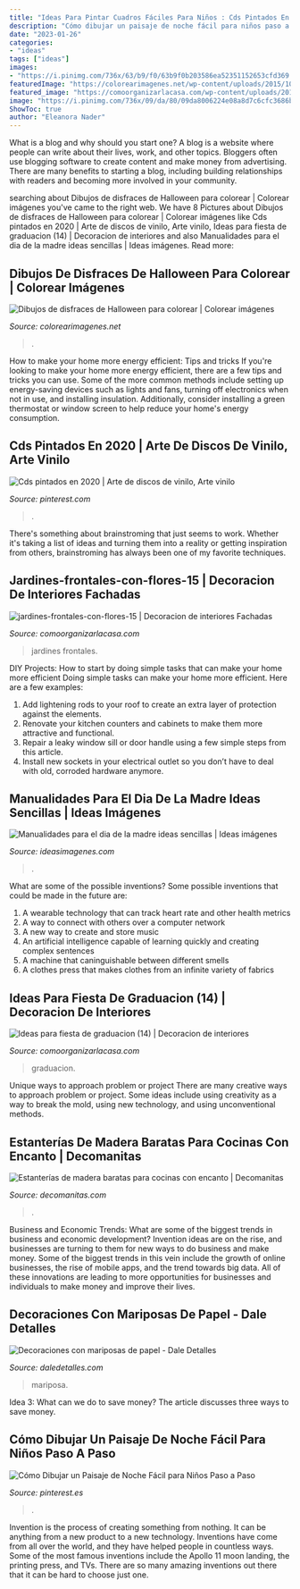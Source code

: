 ```yaml
---
title: "Ideas Para Pintar Cuadros Fáciles Para Niños : Cds Pintados En 2020"
description: "Cómo dibujar un paisaje de noche fácil para niños paso a paso"
date: "2023-01-26"
categories:
- "ideas"
tags: ["ideas"]
images:
- "https://i.pinimg.com/736x/63/b9/f0/63b9f0b203586ea52351152653cfd369.jpg"
featuredImage: "https://colorearimagenes.net/wp-content/uploads/2015/10/halloweendisfraz1.jpe"
featured_image: "https://comoorganizarlacasa.com/wp-content/uploads/2016/11/Jardines-frontales-con-flores-15.jpg"
image: "https://i.pinimg.com/736x/09/da/80/09da8006224e08a8d7c6cfc3686b5edc.jpg"
ShowToc: true
author: "Eleanora Nader"
---
```



What is a blog and why should you start one?
A blog is a website where people can write about their lives, work, and other topics. Bloggers often use blogging software to create content and make money from advertising. There are many benefits to starting a blog, including building relationships with readers and becoming more involved in your community.

	

		
searching about Dibujos de disfraces de Halloween para colorear | Colorear imágenes you've came to the right web. We have 8 Pictures about Dibujos de disfraces de Halloween para colorear | Colorear imágenes like Cds pintados en 2020 | Arte de discos de vinilo, Arte vinilo, Ideas para fiesta de graduacion (14) | Decoracion de interiores and also Manualidades para el dia de la madre ideas sencillas | Ideas imágenes. Read more:
		
    
## Dibujos De Disfraces De Halloween Para Colorear | Colorear Imágenes

<img loading=lazy src="https://colorearimagenes.net/wp-content/uploads/2015/10/halloweendisfraz1.jpe" onerror="this.onerror=null;this.src='https://tse3.mm.bing.net/th?id=OIP.z9sLgl1KxaXGT9GmWBdX0gHaKt&amp;pid=15.1';" alt="Dibujos de disfraces de Halloween para colorear | Colorear imágenes">

_Source: colorearimagenes.net_

>. 

	

How to make your home more energy efficient: Tips and tricks
If you're looking to make your home more energy efficient, there are a few tips and tricks you can use. Some of the more common methods include setting up energy-saving devices such as lights and fans, turning off electronics when not in use, and installing insulation. Additionally, consider installing a green thermostat or window screen to help reduce your home's energy consumption.

    
## Cds Pintados En 2020 | Arte De Discos De Vinilo, Arte Vinilo

<img loading=lazy src="https://i.pinimg.com/736x/09/da/80/09da8006224e08a8d7c6cfc3686b5edc.jpg" onerror="this.onerror=null;this.src='https://tse1.mm.bing.net/th?id=OIP.5T7mS95PG4rDZz2bhDnA3AAAAA&amp;pid=15.1';" alt="Cds pintados en 2020 | Arte de discos de vinilo, Arte vinilo">

_Source: pinterest.com_

>. 

	

There's something about brainstroming that just seems to work. Whether it's taking a list of ideas and turning them into a reality or getting inspiration from others, brainstroming has always been one of my favorite techniques.

    
## Jardines-frontales-con-flores-15 | Decoracion De Interiores Fachadas

<img loading=lazy src="https://comoorganizarlacasa.com/wp-content/uploads/2016/11/Jardines-frontales-con-flores-15.jpg" onerror="this.onerror=null;this.src='https://tse3.mm.bing.net/th?id=OIP.7b-A9aNssJeA1f9w0s7ldQHaJ3&amp;pid=15.1';" alt="jardines-frontales-con-flores-15 | Decoracion de interiores Fachadas">

_Source: comoorganizarlacasa.com_

>jardines frontales. 

	

DIY Projects: How to start by doing simple tasks that can make your home more efficient
Doing simple tasks can make your home more efficient. Here are a few examples:
1. Add lightening rods to your roof to create an extra layer of protection against the elements.
2. Renovate your kitchen counters and cabinets to make them more attractive and functional.
3. Repair a leaky window sill or door handle using a few simple steps from this article. 
4. Install new sockets in your electrical outlet so you don’t have to deal with old, corroded hardware anymore.

    
## Manualidades Para El Dia De La Madre Ideas Sencillas | Ideas Imágenes

<img loading=lazy src="http://ideasimagenes.com/wp-content/uploads/2016/09/34e39a5818b7a643c207ae29030445a4.jpg" onerror="this.onerror=null;this.src='https://tse3.mm.bing.net/th?id=OIP.GttliQes-drZx8xtFmW0sAHaKq&amp;pid=15.1';" alt="Manualidades para el dia de la madre ideas sencillas | Ideas imágenes">

_Source: ideasimagenes.com_

>. 

	

What are some of the possible inventions?
Some possible inventions that could be made in the future are: 
1. A wearable technology that can track heart rate and other health metrics 
2. A way to connect with others over a computer network 
3. A new way to create and store music 
4. An artificial intelligence capable of learning quickly and creating complex sentences 
5. A machine that caninguishable between different smells 
6. A clothes press that makes clothes from an infinite variety of fabrics 

    
## Ideas Para Fiesta De Graduacion (14) | Decoracion De Interiores

<img loading=lazy src="http://comoorganizarlacasa.com/wp-content/uploads/2016/05/Ideas-para-fiesta-de-graduacion-14.jpg" onerror="this.onerror=null;this.src='https://tse4.mm.bing.net/th?id=OIP.YG6P00dwXaTG-47aRPk05QHaFj&amp;pid=15.1';" alt="Ideas para fiesta de graduacion (14) | Decoracion de interiores">

_Source: comoorganizarlacasa.com_

>graduacion. 

	

Unique ways to approach problem or project
There are many creative ways to approach problem or project. Some ideas include using creativity as a way to break the mold, using new technology, and using unconventional methods.

    
## Estanterías De Madera Baratas Para Cocinas Con Encanto | Decomanitas

<img loading=lazy src="http://www.decomanitas.com/wp-content/uploads/2014/04/Estanterías-de-madera-baratas-con-escuadras-para-cocinas-con-encanto-1.jpg" onerror="this.onerror=null;this.src='https://tse2.mm.bing.net/th?id=OIP.Lz9yKpRqqHh6pHv0TcH32QAAAA&amp;pid=15.1';" alt="Estanterías de madera baratas para cocinas con encanto | Decomanitas">

_Source: decomanitas.com_

>. 

	

Business and Economic Trends: What are some of the biggest trends in business and economic development?
Invention ideas are on the rise, and businesses are turning to them for new ways to do business and make money. Some of the biggest trends in this vein include the growth of online businesses, the rise of mobile apps, and the trend towards big data. All of these innovations are leading to more opportunities for businesses and individuals to make money and improve their lives.

    
## Decoraciones Con Mariposas De Papel - Dale Detalles

<img loading=lazy src="https://i1.wp.com/www.daledetalles.com/wp-content/uploads/2017/08/mariposa-molde6.jpg" onerror="this.onerror=null;this.src='https://tse3.mm.bing.net/th?id=OIP.bFaG4Sec8B9Opv_VsZMXagHaKd&amp;pid=15.1';" alt="Decoraciones con mariposas de papel - Dale Detalles">

_Source: daledetalles.com_

>mariposa. 

	

Idea 3: What can we do to save money?
The article discusses three ways to save money.

    
## Cómo Dibujar Un Paisaje De Noche Fácil Para Niños Paso A Paso

<img loading=lazy src="https://i.pinimg.com/736x/63/b9/f0/63b9f0b203586ea52351152653cfd369.jpg" onerror="this.onerror=null;this.src='https://tse4.mm.bing.net/th?id=OIP.znslUhHckmH2wHeswGx7ywHaEK&amp;pid=15.1';" alt="Cómo Dibujar un Paisaje de Noche Fácil para Niños Paso a Paso">

_Source: pinterest.es_

>. 

	

Invention is the process of creating something from nothing. It can be anything from a new product to a new technology. Inventions have come from all over the world, and they have helped people in countless ways. Some of the most famous inventions include the Apollo 11 moon landing, the printing press, and TVs. There are so many amazing inventions out there that it can be hard to choose just one.


